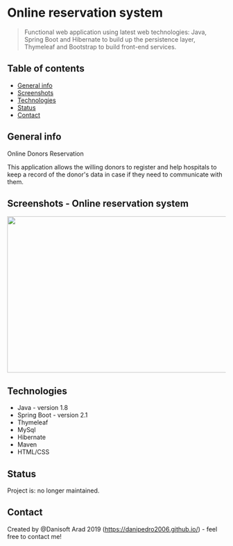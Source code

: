 # Online reservation system
> Functional web application using latest web technologies: Java, Spring Boot and Hibernate to build up the persistence layer, Thymeleaf and Bootstrap to build front-end services. 


## Table of contents
* [General info](#general-info)
* [Screenshots](#screenshots)
* [Technologies](#technologies)
* [Status](#status)
* [Contact](#contact)

## General info
Online Donors Reservation   

This application allows the willing donors to register and help hospitals to keep a record of the donor's data in case if they need to communicate with them.

## Screenshots - Online reservation system
<img src=https://github.com/danipedro2006/Spring-Boot-CRUD-demo-project/blob/master/FRqeKMwI4D.gif width="680"  height="360">

## Technologies
* Java - version 1.8
* Spring Boot - version 2.1
* Thymeleaf 
* MySql
* Hibernate
* Maven
* HTML/CSS


## Status
Project is: no longer maintained. 


## Contact
Created by @Danisoft Arad 2019 (https://danipedro2006.github.io/) - feel free to contact me!

